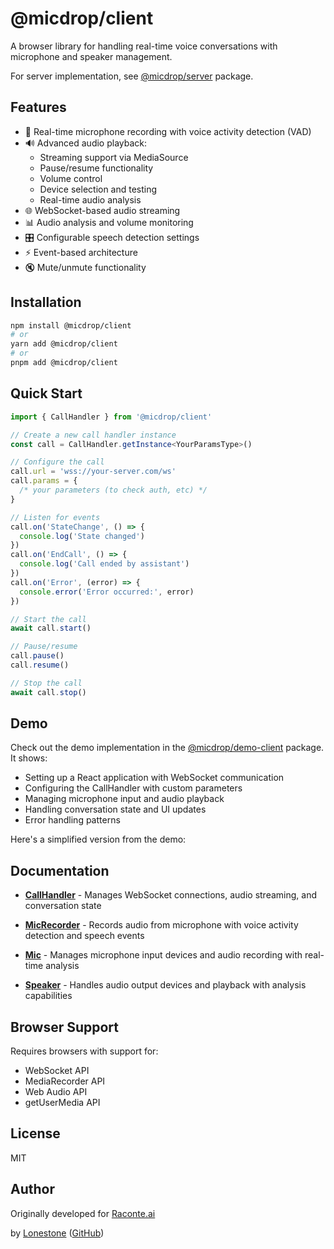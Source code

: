 # @micdrop/client

A browser library for handling real-time voice conversations with microphone and speaker management.

For server implementation, see [@micdrop/server](../server/README.md) package.

## Features

- 🎤 Real-time microphone recording with voice activity detection (VAD)
- 🔊 Advanced audio playback:
  - Streaming support via MediaSource
  - Pause/resume functionality
  - Volume control
  - Device selection and testing
  - Real-time audio analysis
- 🌐 WebSocket-based audio streaming
- 📊 Audio analysis and volume monitoring
- 🎛️ Configurable speech detection settings
- ⚡ Event-based architecture
- 🔇 Mute/unmute functionality

## Installation

```bash
npm install @micdrop/client
# or
yarn add @micdrop/client
# or
pnpm add @micdrop/client
```

## Quick Start

```typescript
import { CallHandler } from '@micdrop/client'

// Create a new call handler instance
const call = CallHandler.getInstance<YourParamsType>()

// Configure the call
call.url = 'wss://your-server.com/ws'
call.params = {
  /* your parameters (to check auth, etc) */
}

// Listen for events
call.on('StateChange', () => {
  console.log('State changed')
})
call.on('EndCall', () => {
  console.log('Call ended by assistant')
})
call.on('Error', (error) => {
  console.error('Error occurred:', error)
})

// Start the call
await call.start()

// Pause/resume
call.pause()
call.resume()

// Stop the call
await call.stop()
```

## Demo

Check out the demo implementation in the [@micdrop/demo-client](../demo-client/README.md) package. It shows:

- Setting up a React application with WebSocket communication
- Configuring the CallHandler with custom parameters
- Managing microphone input and audio playback
- Handling conversation state and UI updates
- Error handling patterns

Here's a simplified version from the demo:

## Documentation

- **[CallHandler](./docs/CallHandler.md)** - Manages WebSocket connections, audio streaming, and conversation state

- **[MicRecorder](./docs/MicRecorder.md)** - Records audio from microphone with voice activity detection and speech events

- **[Mic](./docs/Mic.md)** - Manages microphone input devices and audio recording with real-time analysis

- **[Speaker](./docs/Speaker.md)** - Handles audio output devices and playback with analysis capabilities

## Browser Support

Requires browsers with support for:

- WebSocket API
- MediaRecorder API
- Web Audio API
- getUserMedia API

## License

MIT

## Author

Originally developed for [Raconte.ai](https://www.raconte.ai)

by [Lonestone](https://www.lonestone.io) ([GitHub](https://github.com/lonestone))
